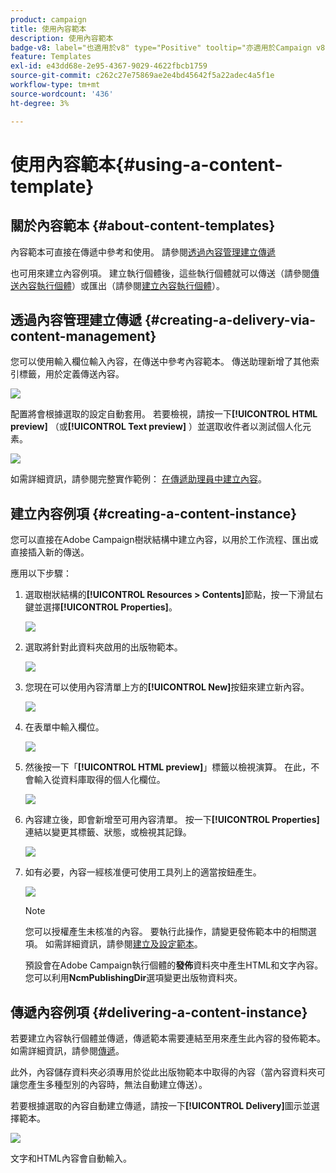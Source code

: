 ```yaml
---
product: campaign
title: 使用內容範本
description: 使用內容範本
badge-v8: label="也適用於v8" type="Positive" tooltip="亦適用於Campaign v8"
feature: Templates
exl-id: e43dd68e-2e95-4367-9029-4622fbcb1759
source-git-commit: c262c27e75869ae2e4bd45642f5a22adec4a5f1e
workflow-type: tm+mt
source-wordcount: '436'
ht-degree: 3%

---
```


# 使用內容範本{#using-a-content-template}



## 關於內容範本 {#about-content-templates}

內容範本可直接在傳遞中參考和使用。 請參閱[透過內容管理建立傳遞](#creating-a-delivery-via-content-management)

也可用來建立內容例項。 建立執行個體後，這些執行個體就可以傳送（請參閱[傳送內容執行個體](#delivering-a-content-instance)）或匯出（請參閱[建立內容執行個體](#creating-a-content-instance)）。

## 透過內容管理建立傳遞 {#creating-a-delivery-via-content-management}

您可以使用輸入欄位輸入內容，在傳送中參考內容範本。 傳送助理新增了其他索引標籤，用於定義傳送內容。

![](assets/s_ncs_content_deliver_a_content.png)

配置將會根據選取的設定自動套用。 若要檢視，請按一下&#x200B;**[!UICONTROL HTML preview]** （或&#x200B;**[!UICONTROL Text preview]** ）並選取收件者以測試個人化元素。

![](assets/s_ncs_content_deliver_a_content_html.png)

如需詳細資訊，請參閱完整實作範例： [在傳遞助理員中建立內容](use-case-creating-content-management.md#creating-content-in-the-delivery-assistant)。

## 建立內容例項 {#creating-a-content-instance}

您可以直接在Adobe Campaign樹狀結構中建立內容，以用於工作流程、匯出或直接插入新的傳送。

應用以下步驟：

1. 選取樹狀結構的&#x200B;**[!UICONTROL Resources > Contents]**&#x200B;節點，按一下滑鼠右鍵並選擇&#x200B;**[!UICONTROL Properties]**。

   ![](assets/s_ncs_content_folder_properties.png)

1. 選取將針對此資料夾啟用的出版物範本。

   ![](assets/s_ncs_content_folder_templates.png)

1. 您現在可以使用內容清單上方的&#x200B;**[!UICONTROL New]**&#x200B;按鈕來建立新內容。

   ![](assets/s_ncs_content_folder_create_a_template.png)

1. 在表單中輸入欄位。

   ![](assets/s_ncs_content_folder_use_a_template.png)

1. 然後按一下「**[!UICONTROL HTML preview]**」標籤以檢視演算。 在此，不會輸入從資料庫取得的個人化欄位。

   ![](assets/s_ncs_content_folder_use_a_template_preview.png)

1. 內容建立後，即會新增至可用內容清單。 按一下&#x200B;**[!UICONTROL Properties]**&#x200B;連結以變更其標籤、狀態，或檢視其記錄。

   ![](assets/s_ncs_content_folder_template_properties.png)

1. 如有必要，內容一經核准便可使用工具列上的適當按鈕產生。

   ![](assets/s_ncs_content_folder_template_generate.png)

   >[!NOTE]
   >
   >您可以授權產生未核准的內容。 要執行此操作，請變更發佈範本中的相關選項。 如需詳細資訊，請參閱[建立及設定範本](publication-templates.md#creating-and-configuring-the-template)。

   預設會在Adobe Campaign執行個體的&#x200B;**發佈**&#x200B;資料夾中產生HTML和文字內容。 您可以利用&#x200B;**NcmPublishingDir**&#x200B;選項變更出版物資料夾。

## 傳遞內容例項 {#delivering-a-content-instance}

若要建立內容執行個體並傳遞，傳遞範本需要連結至用來產生此內容的發佈範本。 如需詳細資訊，請參閱[傳遞](publication-templates.md#delivery)。

此外，內容儲存資料夾必須專用於從此出版物範本中取得的內容（當內容資料夾可讓您產生多種型別的內容時，無法自動建立傳送）。

若要根據選取的內容自動建立傳遞，請按一下&#x200B;**[!UICONTROL Delivery]**&#x200B;圖示並選擇範本。

![](assets/s_ncs_content_folder_create_the_delivery.png)

文字和HTML內容會自動輸入。
